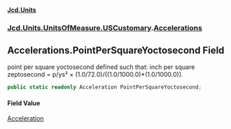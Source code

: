 #### [Jcd.Units](index.md 'index')
### [Jcd.Units.UnitsOfMeasure.USCustomary](Jcd.Units.UnitsOfMeasure.USCustomary.md 'Jcd.Units.UnitsOfMeasure.USCustomary').[Accelerations](Accelerations.md 'Jcd.Units.UnitsOfMeasure.USCustomary.Accelerations')

## Accelerations.PointPerSquareYoctosecond Field

point per square yoctosecond defined such that: inch per square zeptosecond = p/ys² ×
(1.0/72.0)/((1.0/1000.0)*(1.0/1000.0)).

```csharp
public static readonly Acceleration PointPerSquareYoctosecond;
```

#### Field Value
[Acceleration](Acceleration.md 'Jcd.Units.UnitTypes.Acceleration')